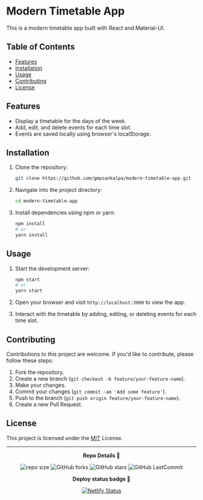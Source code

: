 # Modern Timetable App

This is a modern timetable app built with React and Material-UI.

## Table of Contents

- [Features](#features)
- [Installation](#installation)
- [Usage](#usage)
- [Contributing](#contributing)
- [License](#license)

## Features

- Display a timetable for the days of the week.
- Add, edit, and delete events for each time slot.
- Events are saved locally using browser's localStorage.

## Installation

1. Clone the repository:
   ```bash
   git clone https://github.com/gmpsankalpa/modern-timetable-app.git

2. Navigate into the project directory:
    ```bash
    cd modern-timetable-app

3. Install dependencies using npm or yarn:
    ```bash
    npm install
    # or
    yarn install

## Usage

1. Start the development server:
    ```bash
    npm start
    # or
    yarn start

2. Open your browser and visit `http://localhost:3000` to view the app.

3. Interact with the timetable by adding, editing, or deleting events for each time slot.

## Contributing

Contributions to this project are welcome. If you'd like to contribute, please follow these steps:

1. Fork the repository.
2. Create a new branch (`git checkout -b feature/your-feature-name`).
3. Make your changes.
4. Commit your changes (`git commit -am 'Add some feature'`).
5. Push to the branch (`git push origin feature/your-feature-name`).
6. Create a new Pull Request.

## License

This project is licensed under the [MIT](LICENSE) License.

---

<p align="center">
<b>
  Repo Details 🤙
</b>
</p>

<div align="center">

   ![repo size](https://img.shields.io/github/repo-size/gmpsankalpa/modern-timetable-app?label=Repo%20Size&style=for-the-badge&labelColor=black&color=20bf6b)
   ![GitHub forks](https://img.shields.io/github/forks/gmpsankalpa/modern-timetable-app?&labelColor=black&color=0fb9b1&style=for-the-badge)
   ![GitHub stars](https://img.shields.io/github/stars/gmpsankalpa/modern-timetable-app?&labelColor=black&color=f7b731&style=for-the-badge)
   ![GitHub LastCommit](https://img.shields.io/github/last-commit/gmpsankalpa/modern-timetable-app?logo=github&labelColor=black&color=d1d8e0&style=for-the-badge)

</div>

<p align="center">
<b>
  Deploy status badge 🤖
</b>
</p>  

<div align="center">
   
   [![Netlify Status](https://api.netlify.com/api/v1/badges/f8c54f31-10f6-42a4-80e6-342090a3c60e/deploy-status)](https://app.netlify.com/sites/gmp-modern-timetable-app/deploys)
</div>
